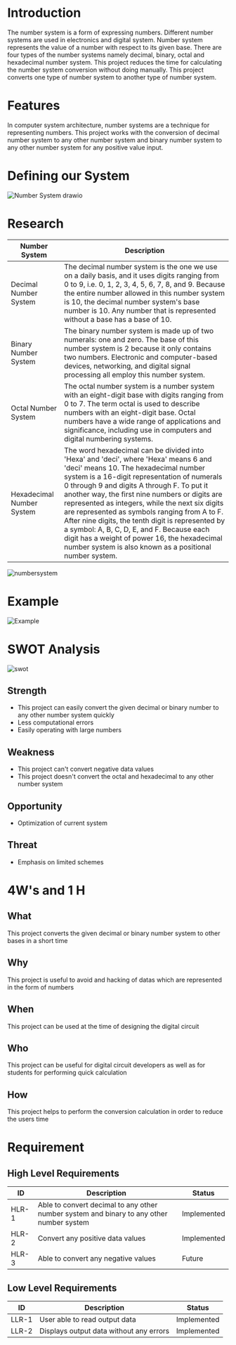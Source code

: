 # Introduction
The number system is a form of expressing numbers. Different number systems are used in electronics and digital system. Number system represents the value of a number with respect to its given base. There are four types of the number systems namely decimal, binary, octal and hexadecimal number system. This project reduces the time for calculating the number system conversion without doing manually. This project converts one type of number system to another type of number system.
# Features
In computer system architecture, number systems are a technique for representing numbers. This project works with the conversion of decimal number system to any other number system and binary number system to any other number system for any positive value input.
# Defining our System
![Number System drawio](https://user-images.githubusercontent.com/89585989/160885184-d99b9c35-180d-4bf4-96da-623e19855a3d.png)
# Research
Number System  | Description
-------------- |------------
Decimal Number System | The decimal number system is the one we use on a daily basis, and it uses digits ranging from 0 to 9, i.e. 0, 1, 2, 3, 4, 5, 6, 7, 8, and 9. Because the entire number allowed in this number system is 10, the decimal number system's base number is 10. Any number that is represented without a base has a base of 10.
Binary Number System  | The binary number system is made up of two numerals: one and zero. The base of this number system is 2 because it only contains two numbers. Electronic and computer-based devices, networking, and digital signal processing all employ this number system.
Octal Number System | The octal number system is a number system with an eight-digit base with digits ranging from 0 to 7. The term octal is used to describe numbers with an eight-digit base. Octal numbers have a wide range of applications and significance, including use in computers and digital numbering systems.
Hexadecimal Number System | The word hexadecimal can be divided into 'Hexa' and 'deci', where 'Hexa' means 6 and 'deci' means 10. The hexadecimal number system is a 16-digit representation of numerals 0 through 9 and digits A through F. To put it another way, the first nine numbers or digits are represented as integers, while the next six digits are represented as symbols ranging from A to F. After nine digits, the tenth digit is represented by a symbol: A, B, C, D, E, and F. Because each digit has a weight of power 16, the hexadecimal number system is also known as a positional number system.

![numbersystem](https://static.javatpoint.com/tutorial/digital-electronics/images/number-system2.png)
# Example
![Example](https://www.electronicshub.org/wp-content/uploads/2015/05/Untitled1dd.jpg)
# SWOT Analysis

![swot](https://cdn.searchenginejournal.com/wp-content/uploads/2021/02/swot-analysis-seo-602cb5beef729-760x400.png)
## Strength
* This project can easily convert the given decimal or binary number to any other number system quickly
* Less computational errors
* Easily operating with large numbers
## Weakness
* This project can't convert negative data values
* This project doesn't convert the octal and hexadecimal to any other number system
## Opportunity
* Optimization of current system
## Threat
* Emphasis on limited schemes
# 4W's and 1 H
## What
This project converts the given decimal or binary number system to other bases in a short time
## Why
This project is useful to avoid and hacking of datas which are represented in the form of numbers
## When
This project can be used at the time of designing the digital circuit
## Who
This project can be useful for digital circuit developers as well as for students for performing quick calculation
## How
This project helps to perform the conversion calculation in order to reduce the users time
# Requirement
## High Level Requirements
| ID  | Description | Status |
| --- | --- | --- |
| HLR-1 | Able to convert decimal to any other number system and binary to any other number system | Implemented |
| HLR-2 | Convert any positive data values | Implemented |
| HLR-3 | Able to convert any negative values | Future |
## Low Level Requirements
| ID  | Description | Status |
| --- | --- | --- |
| LLR-1 | User able to read output data | Implemented |
| LLR-2 | Displays output data without any errors | Implemented |
